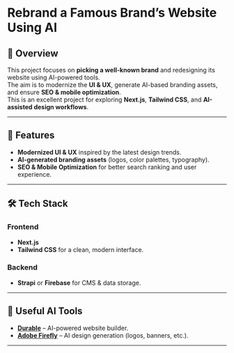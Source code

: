 # Rebrand a Famous Brand’s Website Using AI

## 📌 Overview
This project focuses on **picking a well-known brand** and redesigning its website using AI-powered tools.  
The aim is to modernize the **UI & UX**, generate AI-based branding assets, and ensure **SEO & mobile optimization**.  
This is an excellent project for exploring **Next.js**, **Tailwind CSS**, and **AI-assisted design workflows**.

---

## 🚀 Features
- **Modernized UI & UX** inspired by the latest design trends.
- **AI-generated branding assets** (logos, color palettes, typography).
- **SEO & Mobile Optimization** for better search ranking and user experience.

---

## 🛠 Tech Stack

### Frontend
- **Next.js**
- **Tailwind CSS** for a clean, modern interface.

### Backend
- **Strapi** or **Firebase** for CMS & data storage.

---

## 📌 Useful AI Tools
- **[Durable](https://durable.co/)** – AI-powered website builder.
- **[Adobe Firefly](https://www.adobe.com/sensei/generative-ai/firefly.html)** – AI design generation (logos, banners, etc.).

---
